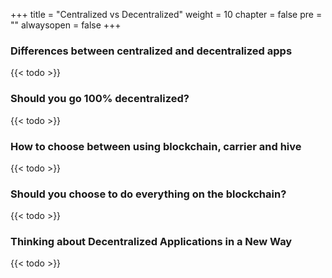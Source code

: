 +++
title = "Centralized vs Decentralized"
weight = 10
chapter = false
pre = ""
alwaysopen = false
+++

### Differences between centralized and decentralized apps
{{< todo >}}

### Should you go 100% decentralized?
{{< todo >}}

### How to choose between using blockchain, carrier and hive
{{< todo >}}

### Should you choose to do everything on the blockchain?
{{< todo >}}

### Thinking about Decentralized Applications in a New Way
{{< todo >}}